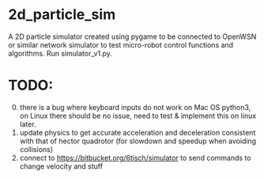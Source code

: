 # 2d_particle_sim
A 2D particle simulator created using pygame to be connected to OpenWSN or similar network simulator to test micro-robot control functions and algorithms. Run simulator_v1.py.

# TODO:
0. there is a bug where keyboard inputs do not work on Mac OS python3, on Linux there should be no issue, need to test & implement this on linux later.
1. update physics to get accurate acceleration and deceleration consistent with that of hector quadrotor (for slowdown and speedup when avoiding collisions)
2. connect to https://bitbucket.org/6tisch/simulator to send commands to change velocity and stuff